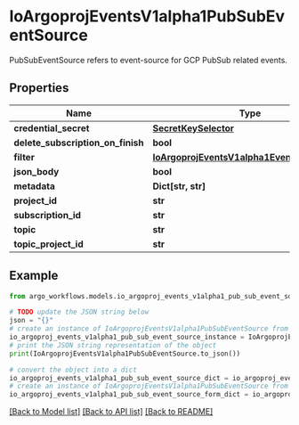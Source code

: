 # IoArgoprojEventsV1alpha1PubSubEventSource

PubSubEventSource refers to event-source for GCP PubSub related events.

## Properties

Name | Type | Description | Notes
------------ | ------------- | ------------- | -------------
**credential_secret** | [**SecretKeySelector**](SecretKeySelector.md) |  | [optional] 
**delete_subscription_on_finish** | **bool** |  | [optional] 
**filter** | [**IoArgoprojEventsV1alpha1EventSourceFilter**](IoArgoprojEventsV1alpha1EventSourceFilter.md) |  | [optional] 
**json_body** | **bool** |  | [optional] 
**metadata** | **Dict[str, str]** |  | [optional] 
**project_id** | **str** |  | [optional] 
**subscription_id** | **str** |  | [optional] 
**topic** | **str** |  | [optional] 
**topic_project_id** | **str** |  | [optional] 

## Example

```python
from argo_workflows.models.io_argoproj_events_v1alpha1_pub_sub_event_source import IoArgoprojEventsV1alpha1PubSubEventSource

# TODO update the JSON string below
json = "{}"
# create an instance of IoArgoprojEventsV1alpha1PubSubEventSource from a JSON string
io_argoproj_events_v1alpha1_pub_sub_event_source_instance = IoArgoprojEventsV1alpha1PubSubEventSource.from_json(json)
# print the JSON string representation of the object
print(IoArgoprojEventsV1alpha1PubSubEventSource.to_json())

# convert the object into a dict
io_argoproj_events_v1alpha1_pub_sub_event_source_dict = io_argoproj_events_v1alpha1_pub_sub_event_source_instance.to_dict()
# create an instance of IoArgoprojEventsV1alpha1PubSubEventSource from a dict
io_argoproj_events_v1alpha1_pub_sub_event_source_form_dict = io_argoproj_events_v1alpha1_pub_sub_event_source.from_dict(io_argoproj_events_v1alpha1_pub_sub_event_source_dict)
```
[[Back to Model list]](../README.md#documentation-for-models) [[Back to API list]](../README.md#documentation-for-api-endpoints) [[Back to README]](../README.md)



